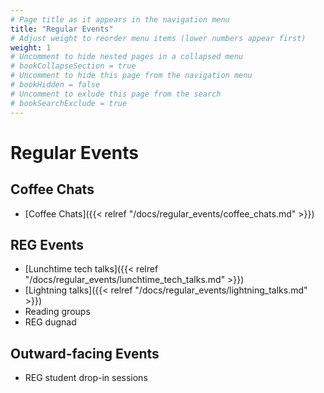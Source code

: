 ```yaml
---
# Page title as it appears in the navigation menu
title: "Regular Events"
# Adjust weight to reorder menu items (lower numbers appear first)
weight: 1
# Uncomment to hide nested pages in a collapsed menu
# bookCollapseSection = true
# Uncomment to hide this page from the navigation menu
# bookHidden = false
# Uncomment to exlude this page from the search
# bookSearchExclude = true
---
```


# Regular Events

## Coffee Chats

- [Coffee Chats]({{< relref "/docs/regular_events/coffee_chats.md" >}})

## REG Events

- [Lunchtime tech talks]({{< relref "/docs/regular_events/lunchtime_tech_talks.md" >}})
- [Lightning talks]({{< relref "/docs/regular_events/lightning_talks.md" >}})
- Reading groups
- REG dugnad

## Outward-facing Events

- REG student drop-in sessions
